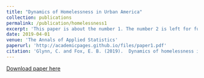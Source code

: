 ```yaml
---
title: "Dynamics of Homelessness in Urban America"
collection: publications
permalink: /publication/homelessness1
excerpt: 'This paper is about the number 1. The number 2 is left for future work.'
date: 2019-04-01
venue: 'The Annals of Applied Statistics'
paperurl: 'http://academicpages.github.io/files/paper1.pdf'
citation: 'Glynn, C. and Fox, E. B. (2019).  Dynamics of homelessness in urban America.  The Annals of Applied Statistics, 13(1):573-605. doi:10.1214/18-AOAS1200. https://projecteuclid.org/euclid.aoas/1554861661'
---
```


[Download paper here](http://g-lynn.github.io/files/DynamicsHomelessness.pdf)
